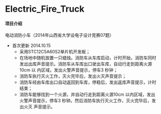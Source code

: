 # Electric_Fire_Truck
#### 项目介绍
电动消防小车（2014年山西省大学设电子设计竞赛07题）

* 首次更新 2014.10.15
    * 采用STC12C5A60S2单片机开发板；
    * 在场地中随机放置一只蜡烛。消防车从车库启动，计时开始，消防车同时
发出出库声音提示。消防车从车库出口驶出车库，自动行走到距离火源10cm 以
内区域，发出火警声音提示，停车3 秒钟；
    * 消防车执行灭火工作，灭火完毕后，发出火灭声音提示；
    * 消防车经由车库出口自动返回到车库，停稳后，发出返库声音提示，计时
结束；
    * 消防车能够找到一个火源，并自动行走到距离火源10cm 以内区域，发出
火警声音提示，停车3 秒钟。然后消防车执行灭火工作，灭火完毕后，发出火灭
声音提示。

